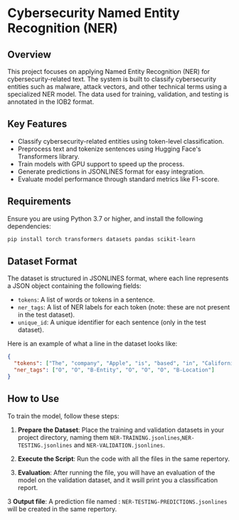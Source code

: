 # Cybersecurity Named Entity Recognition (NER)

## Overview
This project focuses on applying Named Entity Recognition (NER) for cybersecurity-related text. The system is built to classify cybersecurity entities such as malware, attack vectors, and other technical terms using a specialized NER model. The data used for training, validation, and testing is annotated in the IOB2 format.

## Key Features
- Classify cybersecurity-related entities using token-level classification.
- Preprocess text and tokenize sentences using Hugging Face's Transformers library.
- Train models with GPU support to speed up the process.
- Generate predictions in JSONLINES format for easy integration.
- Evaluate model performance through standard metrics like F1-score.

## Requirements
Ensure you are using Python 3.7 or higher, and install the following dependencies:

```bash
pip install torch transformers datasets pandas scikit-learn
```

## Dataset Format

The dataset is structured in JSONLINES format, where each line represents a JSON object containing the following fields:

- `tokens`: A list of words or tokens in a sentence.
- `ner_tags`: A list of NER labels for each token (note: these are not present in the test dataset).
- `unique_id`: A unique identifier for each sentence (only in the test dataset).

Here is an example of what a line in the dataset looks like:

```json
{
  "tokens": ["The", "company", "Apple", "is", "based", "in", "California"],
  "ner_tags": ["O", "O", "B-Entity", "O", "O", "O", "B-Location"]
}
```
## How to Use

To train the model, follow these steps:

1. **Prepare the Dataset**: Place the training and validation datasets in your project directory, naming them `NER-TRAINING.jsonlines`,`NER-TESTING.jsonlines` and `NER-VALIDATION.jsonlines`.
   
3. **Execute the  Script**: Run the code with all the files in the same repertory.
   
5. **Evaluation**: After running the file, you will have an evaluation of the model on the validation dataset, and it wsill print you a classification report.
   
3  **Output file**:  A prediction file named : `NER-TESTING-PREDICTIONS.jsonlines` will be created in the same repertory. 



